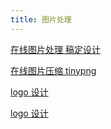 ```yaml
---
title: 图片处理
---
```


[在线图片处理 稿定设计](https://www.gaoding.com/design/image)

[在线图片压缩 tinypng](https://tinypng.com/)

[logo 设计](https://brandmark.io/)

[logo 设计](https://instantlogodesign.com/)
